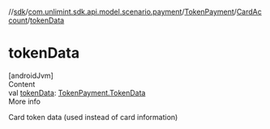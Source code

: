 //[sdk](../../../../index.md)/[com.unlimint.sdk.api.model.scenario.payment](../../index.md)/[TokenPayment](../index.md)/[CardAccount](index.md)/[tokenData](token-data.md)



# tokenData  
[androidJvm]  
Content  
val [tokenData](token-data.md): [TokenPayment.TokenData](../-token-data/index.md)  
More info  


Card token data (used instead of card information)

  



